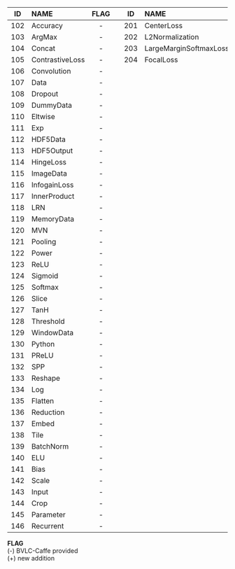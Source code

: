 
|ID|NAME|FLAG||ID|NAME|FLAG|
|:-:|:-|:-:|-|:-:|:-|:-:|
|102|Accuracy|-||201|CenterLoss|+|
|103|ArgMax|-||202|L2Normalization|+|
|104|Concat|-||203|LargeMarginSoftmaxLoss|+|
|105|ContrastiveLoss|-||204|FocalLoss|+|
|106|Convolution|-|||||
|107|Data|-|||||
|108|Dropout|-|||||
|109|DummyData|-|||||
|110|Eltwise|-|||||
|111|Exp|-|||||
|112|HDF5Data|-|||||
|113|HDF5Output|-|||||
|114|HingeLoss|-|||||
|115|ImageData|-|||||
|116|InfogainLoss|-|||||
|117|InnerProduct|-|||||
|118|LRN|-|||||
|119|MemoryData|-|||||
|120|MVN|-|||||
|121|Pooling|-|||||
|122|Power|-|||||
|123|ReLU|-|||||
|124|Sigmoid|-|||||
|125|Softmax|-|||||
|126|Slice|-|||||
|127|TanH|-|||||
|128|Threshold|-|||||
|129|WindowData|-|||||
|130|Python|-|||||
|131|PReLU|-|||||
|132|SPP|-|||||
|133|Reshape|-|||||
|134|Log|-|||||
|135|Flatten|-|||||
|136|Reduction|-|||||
|137|Embed|-|||||
|138|Tile|-|||||
|139|BatchNorm|-|||||
|140|ELU|-|||||
|141|Bias|-|||||
|142|Scale|-|||||
|143|Input|-|||||
|144|Crop|-|||||
|145|Parameter|-|||||
|146|Recurrent|-|||||

**FLAG** <br>
(-) BVLC-Caffe provided <br>
(+) new addition <br>

